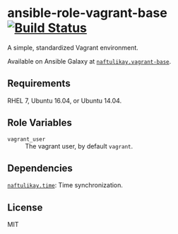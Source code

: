 # ansible-role-vagrant-base [![Build Status][img-build-status]][build-status]

A simple, standardized Vagrant environment.

Available on Ansible Galaxy at [`naftulikay.vagrant-base`][galaxy].

## Requirements

RHEL 7, Ubuntu 16.04, or Ubuntu 14.04.

## Role Variables

<dl>
 <dt><code>vagrant_user</code></dt>
 <dd>The vagrant user, by default <code>vagrant</code>.</dd>
</dl>

## Dependencies

[`naftulikay.time`][time]: Time synchronization.

## License

MIT

 [build-status]: https://travis-ci.org/naftulikay/ansible-role-vagrant-base
 [img-build-status]: https://travis-ci.org/naftulikay/ansible-role-vagrant-base.svg?branch=master
 [galaxy]: https://galaxy.ansible.com/naftulikay/vagrant-base/
 [time]: https://galaxy.ansible.com/naftulikay/time/
